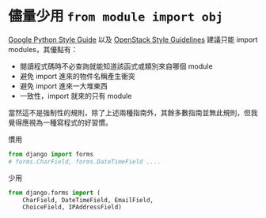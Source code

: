 # 儘量少用 `from module import obj`

[Google Python Style Guide](https://google-styleguide.googlecode.com/svn/trunk/pyguide.html#Imports) 以及 [OpenStack Style Guidelines](http://docs.openstack.org/developer/hacking/#imports) 建議只能 import modules，其優點有：

- 閱讀程式碼時不必查詢就能知道該函式或類別來自哪個 module
- 避免 import 進來的物件名稱產生衝突
- 避免 import 進來一大堆東西
- 一致性，import 就來的只有 module

當然這不是強制性的規則，除了上述兩種指南外，其餘多數指南並無此規則，但我覺得應視為一種寫程式的好習慣。

慣用

```python
from django import forms
# forms.CharField, forms.DateTimeField ....
```

少用

```python
from django.forms import (
    CharField, DateTimeField, EmailField,
    ChoiceField, IPAddressField)
```
